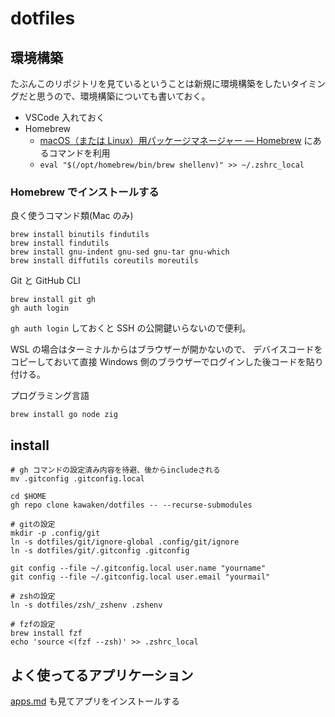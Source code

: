 # dotfiles

## 環境構築

たぶんこのリポジトリを見ているということは新規に環境構築をしたいタイミングだと思うので、環境構築についても書いておく。

- VSCode 入れておく
- Homebrew
  - [macOS（または Linux）用パッケージマネージャー — Homebrew](https://brew.sh/index_ja) にあるコマンドを利用
  - `eval "$(/opt/homebrew/bin/brew shellenv)" >> ~/.zshrc_local`

### Homebrew でインストールする

良く使うコマンド類(Mac のみ)

```
brew install binutils findutils
brew install findutils
brew install gnu-indent gnu-sed gnu-tar gnu-which
brew install diffutils coreutils moreutils
```

Git と GitHub CLI

```
brew install git gh
gh auth login
```

`gh auth login` しておくと SSH の公開鍵いらないので便利。

WSL の場合はターミナルからはブラウザーが開かないので、
デバイスコードをコピーしておいて直接 Windows 側のブラウザーでログインした後コードを貼り付ける。

プログラミング言語

```
brew install go node zig
```

## install

```
# gh コマンドの設定済み内容を待避、後からincludeされる
mv .gitconfig .gitconfig.local

cd $HOME
gh repo clone kawaken/dotfiles -- --recurse-submodules

# gitの設定
mkdir -p .config/git
ln -s dotfiles/git/ignore-global .config/git/ignore
ln -s dotfiles/git/.gitconfig .gitconfig

git config --file ~/.gitconfig.local user.name "yourname"
git config --file ~/.gitconfig.local user.email "yourmail"

# zshの設定
ln -s dotfiles/zsh/_zshenv .zshenv

# fzfの設定
brew install fzf
echo 'source <(fzf --zsh)' >> .zshrc_local
```

## よく使ってるアプリケーション

[apps.md](./apps.md) も見てアプリをインストールする
